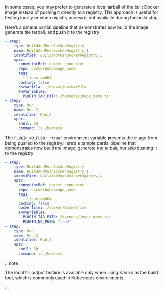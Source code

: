 In some cases, you may prefer to generate a local tarball of the built Docker image instead of pushing it directly to a registry. This approach is useful for testing locally or when registry access is not available during the build step.

Here’s a sample partial pipeline that demonstrates how build the image, generate the tarball, and push it to the registry:

```YAML
- step:
    type: BuildAndPushDockerRegistry
    name: BuildAndPushDockerRegistry_1
    identifier: BuildAndPushDockerRegistry_1
    spec:
      connectorRef: docker_connector
      repo: dockerhub/image_name
      tags:
        - linux-amd64
      caching: false
      dockerfile: ./docker/Dockerfile
      envVariables:
        PLUGIN_TAR_PATH: /harness/image_name.tar
- step:
    type: Run
    name: Run_2
    identifier: Run_2
    spec:
      shell: Sh
      command: ls /harness
```

The `PLUGIN_NO_PUSH: "true"` environment variable prevents the image from being pushed to the registry.Here’s a sample partial pipeline that demonstrates how build the image, generate the tarball, but skip pushing it to the registry:

```YAML
- step:
    type: BuildAndPushDockerRegistry
    name: BuildAndPushDockerRegistry_1
    identifier: BuildAndPushDockerRegistry_1
    spec:
      connectorRef: docker_connector
      repo: dockerhub/image_name
      tags:
        - linux-amd64
      caching: false
      dockerfile: ./docker/Dockerfile
      envVariables:
        PLUGIN_TAR_PATH: /harness/image_name.tar
        PLUGIN_NO_PUSH: "true"
- step:
    type: Run
    name: Run_2
    identifier: Run_2
    spec:
      shell: Sh
      command: ls /harness
```

:::note

The local tar output feature is available only when using Kaniko as the build tool, which is commonly used in Kubernetes environments.

:::
